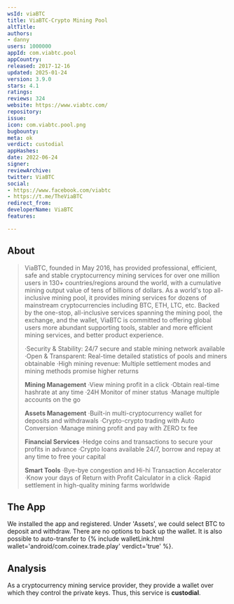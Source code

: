 ```yaml
---
wsId: viaBTC
title: ViaBTC-Crypto Mining Pool
altTitle: 
authors:
- danny
users: 1000000
appId: com.viabtc.pool
appCountry: 
released: 2017-12-16
updated: 2025-01-24
version: 3.9.0
stars: 4.1
ratings: 
reviews: 324
website: https://www.viabtc.com/
repository: 
issue: 
icon: com.viabtc.pool.png
bugbounty: 
meta: ok
verdict: custodial
appHashes: 
date: 2022-06-24
signer: 
reviewArchive: 
twitter: ViaBTC
social:
- https://www.facebook.com/viabtc
- https://t.me/TheViaBTC
redirect_from: 
developerName: ViaBTC
features: 

---
```


## About 

> ViaBTC, founded in May 2016, has provided professional, efficient, safe and stable cryptocurrency
mining services for over one million users in 130+ countries/regions around the world, with a cumulative mining output value of tens of billions of dollars. As a world's top all-inclusive mining pool, it provides mining services for dozens of mainstream cryptocurrencies including BTC, ETH, LTC, etc. Backed by the one-stop, all-inclusive services spanning the mining pool, the exchange, and the wallet, ViaBTC is committed to offering global users more abundant supporting tools, stabler and more efficient mining services, and better product experience.
>
> ·Security & Stability: 24/7 secure and stable mining network available
> ·Open & Transparent: Real-time detailed statistics of pools and miners obtainable
> ·High mining revenue: Multiple settlement modes and mining methods promise higher returns
>
> **Mining Management**
·View mining profit in a click
·Obtain real-time hashrate at any time
·24H Monitor of miner status
·Manage multiple accounts on the go
>
> **Assets Management**
·Built-in multi-cryptocurrency wallet for deposits and withdrawals
·Crypto-crypto trading with Auto Conversion
·Manage mining profit and pay with ZERO tx fee
>
> **Financial Services**
·Hedge coins and transactions to secure your profits in advance
·Crypto loans available 24/7, borrow and repay at any time to free your capital
>
> **Smart Tools**
·Bye-bye congestion and Hi-hi Transaction Accelerator
·Know your days of Return with Profit Calculator in a click
·Rapid settlement in high-quality mining farms worldwide

## The App 

We installed the app and registered. Under 'Assets', we could select BTC to deposit and withdraw. There are no options to back up the wallet. It is also possible to auto-transfer to {% include walletLink.html wallet='android/com.coinex.trade.play' verdict='true' %}. 

## Analysis 

As a cryptocurrency mining service provider, they provide a wallet over which they control the private keys. Thus, this service is **custodial**.
